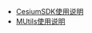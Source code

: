 <!--
 * @Author: 
 * @Date: 2023-03-21 16:23:07
 * @LastEditTime: 2023-05-05 17:50:38
 * @LastEditors: Please set LastEditors
 * @Description: 
-->
* [CesiumSDK使用说明](docs/CesiumSDK/README)
* [MUtils使用说明](docs/MUtils/README)
  
